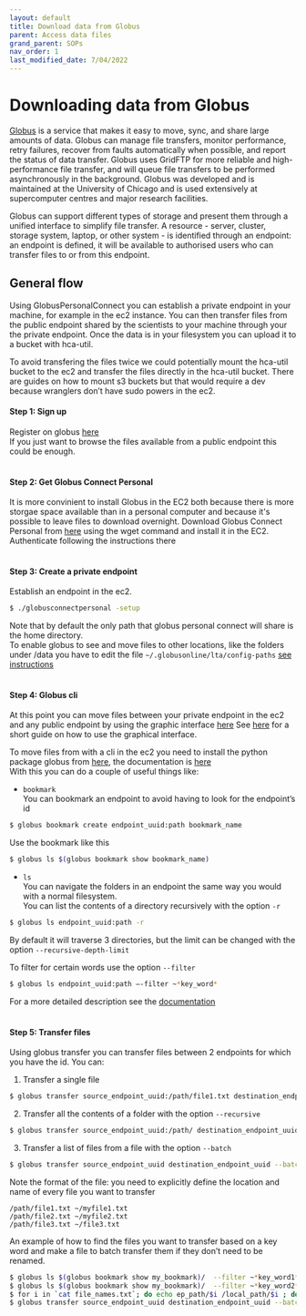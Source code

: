 ```yaml
---
layout: default
title: Download data from Globus
parent: Access data files
grand_parent: SOPs
nav_order: 1
last_modified_date: 7/04/2022
---
```


# Downloading data from Globus

[Globus](https://www.globus.org/) is a service that makes it easy to move, sync, and share large amounts of data. Globus can manage file transfers, monitor performance, retry failures, recover from faults automatically when possible, and report the status of data transfer. Globus uses GridFTP for more reliable and high-performance file transfer, and will queue file transfers to be performed asynchronously in the background.
Globus was developed and is maintained at the University of Chicago and is used extensively at supercomputer centres and major research facilities. 

Globus can support different types of storage and present them through a unified interface to simplify file transfer. 
A resource - server, cluster, storage system, laptop, or other system - is identified through an endpoint: an endpoint is defined, it will be available to authorised users who can transfer files to or from this endpoint.

## General flow
Using GlobusPersonalConnect you can establish a private endpoint in your machine, for example in the ec2 instance. 
You can then transfer files from the public endpoint shared by the scientists to your machine through your the private endpoint.
Once the data is in your filesystem you can upload it to a bucket with hca-util.

To avoid transfering the files twice we could potentially mount the hca-util bucket to the ec2 and transfer the files directly in the hca-util bucket. There are guides on how to mount s3 buckets but that would require a dev because wranglers don’t have sudo powers in the ec2.

#### Step 1: Sign up
Register on globus [here](https://auth.globus.org/p/login?client_id=89ba3e72-768f-4ddb-952d-e0bb7305e2c7&scope=urn%3Aglobus%3Aauth%3Ascope%3Aauth.globus.org%3Aview_identities+urn%3Aglobus%3Aauth%3Ascope%3Anexus.api.globus.org%3Agroups+urn%3Aglobus%3Aauth%3Ascope%3Atransfer.api.globus.org%3Aall&response_type=token&redirect_uri=%2Fv2%2Foauth2%2Fauthorize%3Fclient_id%3D89ba3e72-768f-4ddb-952d-e0bb7305e2c7%26scope%3Durn%253Aglobus%253Aauth%253Ascope%253Aauth.globus.org%253Aview_identities%2520urn%253Aglobus%253Aauth%253Ascope%253Anexus.api.globus.org%253Agroups%2520urn%253Aglobus%253Aauth%253Ascope%253Atransfer.api.globus.org%253Aall%26response_type%3Dtoken%26redirect_uri%3Dhttps%253A%252F%252Fapp.globus.org%252Flogin%26redirect_name%3DGlobus%2520Web%2520App%26state%3Dmq2sv0x1w8h%26viewlocale%3Den_US&redirect_name=Globus+Web+App&viewlocale=en_US)\
If you just want to browse the files available from a public endpoint this could be enough.
 <br/>
  <br/>

#### Step 2: Get Globus Connect Personal
It is more convinient to install Globus in the EC2 both because there is more storgae space available than in a personal computer and because it's possible to leave files to download overnight.
Download Globus Connect Personal from [here](https://docs.globus.org/how-to/globus-connect-personal-linux/) using the wget command and install it in the EC2.  \
Authenticate following the instructions there
 <br/>
 <br/>
 
#### Step 3: Create a private endpoint
Establish an endpoint in the ec2.
```bash
$ ./globusconnectpersonal -setup 
```
Note that by default the only path that globus personal connect will share is the home directory.\
To enable globus to see and move files to other locations, like the folders under /data you have to edit the file `~/.globusonline/lta/config-paths` [see instructions](https://docs.globus.org/how-to/globus-connect-personal-linux/#config-paths)
 <br/>
 <br/>

#### Step 4: Globus cli
At this point you can move files between your private endpoint in the ec2 and any public endpoint by using the graphic interface [here](https://auth.globus.org/p/login?client_id=89ba3e72-768f-4ddb-952d-e0bb7305e2c7&scope=urn%3Aglobus%3Aauth%3Ascope%3Aauth.globus.org%3Aview_identities+urn%3Aglobus%3Aauth%3Ascope%3Anexus.api.globus.org%3Agroups+urn%3Aglobus%3Aauth%3Ascope%3Atransfer.api.globus.org%3Aall&response_type=token&redirect_uri=%2Fv2%2Foauth2%2Fauthorize%3Fclient_id%3D89ba3e72-768f-4ddb-952d-e0bb7305e2c7%26scope%3Durn%253Aglobus%253Aauth%253Ascope%253Aauth.globus.org%253Aview_identities%2520urn%253Aglobus%253Aauth%253Ascope%253Anexus.api.globus.org%253Agroups%2520urn%253Aglobus%253Aauth%253Ascope%253Atransfer.api.globus.org%253Aall%26response_type%3Dtoken%26redirect_uri%3Dhttps%253A%252F%252Fapp.globus.org%252Flogin%26redirect_name%3DGlobus%2520Web%2520App%26state%3Dewa5ysmp6xj%26viewlocale%3Den_US&redirect_name=Globus+Web+App&viewlocale=en_US)
See [here](https://docs.globus.org/how-to/get-started/) for a short guide on how to use the graphical interface.

To move files from with a cli in the ec2 you need to install the python package globus from [here](https://docs.globus.org/cli/), the documentation is [here](https://docs.globus.org/cli/reference/list-commands/) \
With this you can do a couple of useful things like:

- `bookmark` \
You can bookmark an endpoint to avoid having to look for the endpoint’s id
```bash
$ globus bookmark create endpoint_uuid:path bookmark_name
```

Use the bookmark like this
```bash
$ globus ls $(globus bookmark show bookmark_name)
```

- `ls` \
You can navigate the folders in an endpoint the same way you would with a normal filesystem.\
You can list the contents of a directory recursively with the option `-r`
```bash
$ globus ls endpoint_uuid:path -r
```
By default it will traverse 3 directories, but the limit can be changed with the option `--recursive-depth-limit` 

To filter for certain words use the option `--filter`
```bash
$ globus ls endpoint_uuid:path –-filter ~*key_word*
```
For a more detailed description see the [documentation](https://docs.globus.org/cli/reference/ls/)
 <br/>
 <br/>

#### Step 5: Transfer files
Using globus transfer you can transfer files between 2 endpoints for which you have the id.
You can:
1. Transfer a single file
```bash
$ globus transfer source_endpoint_uuid:/path/file1.txt destination_endpoint_uuid:~/mynewfile.txt
```

2. Transfer all the contents of a folder with the option `--recursive`
```bash
$ globus transfer source_endpoint_uuid:/path/ destination_endpoint_uuid:~/mynewdir/ --recursive
```

3. Transfer a list of files from a file with the option `--batch`
```bash
$ globus transfer source_endpoint_uuid destination_endpoint_uuid --batch file_list.txt
```
Note the format of the file: you need to explicitly define the location and name of every file you want to transfer
```
/path/file1.txt ~/myfile1.txt
/path/file2.txt ~/myfile2.txt
/path/file3.txt ~/file3.txt
```

An example of how to find the files you want to transfer based on a key word and make a file to batch transfer them if they don’t need to be renamed.
```bash
$ globus ls $(globus bookmark show my_bookmark)/  --filter ~*key_word1* >> file_names.txt
$ globus ls $(globus bookmark show my_bookmark)/  --filter ~*key_word2* >> file_names.txt
$ for i in `cat file_names.txt`; do echo ep_path/$i /local_path/$i ; done > file_list.txt
$ globus transfer source_endpoint_uuid destination_endpoint_uuid --batch file_list.txt
```
